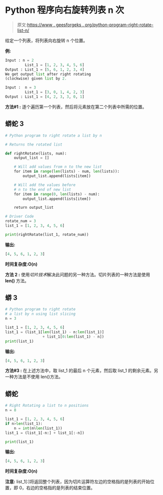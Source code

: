 # Python 程序向右旋转列表 n 次

> 原文:[https://www . geesforgeks . org/python-program-right-rotate-list-n/](https://www.geeksforgeeks.org/python-program-right-rotate-list-n/)

给定一个列表，将列表向右旋转 n 个位置。

**例:**

```py
Input : n = 2 
         List_1 = [1, 2, 3, 4, 5, 6]
Output : List_1 = [5, 6, 1, 2, 3, 4]
We get output list after right rotating 
(clockwise) given list by 2.

Input :  n = 3
         List_1 = [3, 0, 1, 4, 2, 3]
Output : List_1 = [4, 2, 3, 3, 0, 1]
```

**方法#1 :** 逐个遍历第一个列表，然后将元素放在第二个列表中所需的位置。

## 蟒蛇 3

```py
# Python program to right rotate a list by n

# Returns the rotated list

def rightRotate(lists, num):
    output_list = []

    # Will add values from n to the new list
    for item in range(len(lists) - num, len(lists)):
        output_list.append(lists[item])

    # Will add the values before
    # n to the end of new list
    for item in range(0, len(lists) - num):
        output_list.append(lists[item])

    return output_list

# Driver Code
rotate_num = 3
list_1 = [1, 2, 3, 4, 5, 6]

print(rightRotate(list_1, rotate_num))
```

**输出:**

```py
[4, 5, 6, 1, 2, 3]
```

**时间复杂度:O(n)**

**方法 2 :** 使用*切片技术*解决此问题的另一种方法。切片列表的一种方法是使用 **len()** 方法。

## 蟒 3

```py
# Python program to right rotate
# a list by n using list slicing
n = 3

list_1 = [1, 2, 3, 4, 5, 6]
list_1 = (list_1[len(list_1) - n:len(list_1)]
                 + list_1[0:len(list_1) - n])
print(list_1)
```

**输出:**

```py
[4, 5, 6, 1, 2, 3]
```

**方法#3 :** 在上述方法中，取 list_1 的最后 n 个元素，然后取 list_1 的剩余元素。另一种方法是不使用 len()方法。

## 蟒蛇

```py
# Right Rotating a list to n positions
n = 8

list_1 = [1, 2, 3, 4, 5, 6]
if n>len(list_1):
    n = int(n%len(list_1))
list_1 = (list_1[-n:] + list_1[:-n])

print(list_1)
```

**输出:**

```py
[4, 5, 6, 1, 2, 3]
```

**时间复杂度:O(n)**

**注意:** list_1[:]将返回整个列表，因为切片运算符左边的空格指的是列表的开始位置，即 0，右边的空格指的是列表的结束位置。